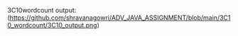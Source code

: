 3C10wordcount
output:(https://github.com/shravanagowri/ADV_JAVA_ASSIGNMENT/blob/main/3C10_wordcount/3C10_output.png)
